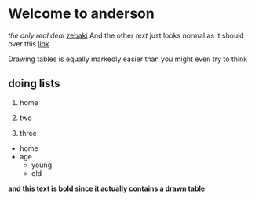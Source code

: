 # Welcome to anderson
_the only real deal_
[zebaki](http://www.zebaki.co.ke)
And the other _text_ just looks normal as it should over this [link](www.link)

Drawing tables is equally markedly easier than you might even try to think

## doing lists

1. home
  
1. two
3. three

- home
- age
  - young
  - old

__and this text is bold since it actually contains a drawn table__

